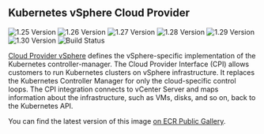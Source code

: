 ## **Kubernetes vSphere Cloud Provider**
![1.25 Version](https://img.shields.io/badge/1--25%20version-v1.25.3-blue)
![1.26 Version](https://img.shields.io/badge/1--26%20version-vsphere--cpi--chart--1.26.0-blue)
![1.27 Version](https://img.shields.io/badge/1--27%20version-v1.27.0-blue)
![1.28 Version](https://img.shields.io/badge/1--28%20version-v1.28.0-blue)
![1.29 Version](https://img.shields.io/badge/1--29%20version-v1.29.0-blue)
![1.30 Version](https://img.shields.io/badge/1--30%20version-v1.30.0--rc.0-blue)
![Build Status](https://codebuild.us-west-2.amazonaws.com/badges?uuid=eyJlbmNyeXB0ZWREYXRhIjoiYzQ3dzRvZHVqU2MvYnVuMzB3QmRZdVd1U1RabVorWnlqTXBYUGxDSGk2NXJXUU12c3pLQ25CQUdaQmlNUE84S0JIVVZUU0ozeTJJb3J0NWxNejNSbzk4PSIsIml2UGFyYW1ldGVyU3BlYyI6IkhLNTZwQ0hiZDZVUzVRdXYiLCJtYXRlcmlhbFNldFNlcmlhbCI6MX0%3D&branch=main)

[Cloud Provider vSphere](https://github.com/kubernetes/cloud-provider-vsphere) defines the vSphere-specific implementation of the Kubernetes controller-manager. The Cloud Provider Interface (CPI) allows customers to run Kubernetes clusters on vSphere infrastructure. It replaces the Kubernetes Controller Manager for only the cloud-specific control loops. The CPI integration connects to vCenter Server and maps information about the infrastructure, such as VMs, disks, and so on, back to the Kubernetes API.

You can find the latest version of this image [on ECR Public Gallery](https://gallery.ecr.aws/eks-anywhere/kubernetes/cloud-provider-vsphere/cpi/manager).
